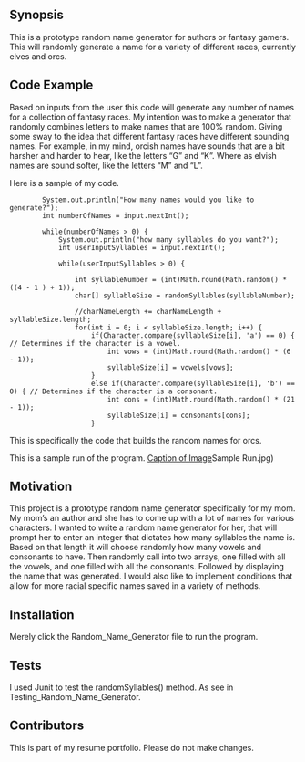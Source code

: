 ## Synopsis

This is a prototype random name generator for authors or fantasy gamers. This will randomly generate a name for a variety of different races, currently elves and orcs.

## Code Example

Based on inputs from the user this code will generate any number of names for a collection of fantasy races. My intention was to make a generator that randomly combines letters to make names that are 100% random. Giving some sway to the idea that different fantasy races have different sounding names. For example, in my mind, orcish names have sounds that are a bit harsher and harder to hear, like the letters “G” and “K”. Where as elvish names are sound softer, like the letters “M” and “L”.

Here is a sample of my code.
```
		System.out.println("How many names would you like to generate?");
		int numberOfNames = input.nextInt();

		while(numberOfNames > 0) {
			System.out.println("how many syllables do you want?");
			int userInputSyllables = input.nextInt();

			while(userInputSyllables > 0) {

				int syllableNumber = (int)Math.round(Math.random() * ((4 - 1 ) + 1)); 
				char[] syllableSize = randomSyllables(syllableNumber);

				//charNameLength += charNameLength + syllableSize.length;
				for(int i = 0; i < syllableSize.length; i++) {
					if(Character.compare(syllableSize[i], 'a') == 0) { // Determines if the character is a vowel.
						int vows = (int)Math.round(Math.random() * (6 - 1));
						syllableSize[i] = vowels[vows];
					}
					else if(Character.compare(syllableSize[i], 'b') == 0) { // Determines if the character is a consonant.
						int cons = (int)Math.round(Math.random() * (21 - 1));
						syllableSize[i] = consonants[cons];
					}
```

This is specifically the code that builds the random names for orcs.

This is a sample run of the program.
[Caption of Image]()Sample Run.jpg)


## Motivation

This project is a prototype random name generator specifically for my mom. My mom’s an author and she has to come up with a lot of names for various characters. I wanted to write a random name generator for her, that will prompt her to enter an integer that dictates how many syllables the name is. Based on that length it will choose randomly how many vowels and consonants to have. Then randomly call into two arrays, one filled with all the vowels, and one filled with all the consonants. Followed by displaying the name that was generated. I would also like to implement conditions that allow for more racial specific names saved in a variety of methods.

## Installation

Merely click the Random_Name_Generator file to run the program.

## Tests

I used Junit to test the randomSyllables() method. As see in Testing_Random_Name_Generator.

## Contributors

This is part of my resume portfolio. Please do not make changes.
